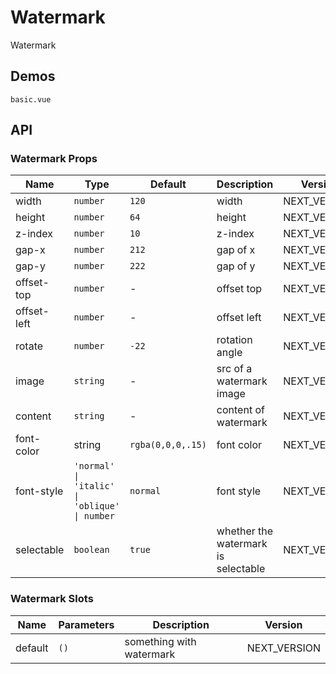 # Watermark

Watermark

## Demos

```demo
basic.vue
```

## API

### Watermark Props

| Name | Type | Default | Description | Version |
| --- | --- | --- | --- | --- |
| width | `number` | `120` | width | NEXT_VERSION |
| height | `number` | `64` | height | NEXT_VERSION |
| z-index | `number` | `10` | z-index | NEXT_VERSION |
| gap-x | `number` | `212` | gap of x | NEXT_VERSION |
| gap-y | `number` | `222` | gap of y | NEXT_VERSION |
| offset-top | `number` | - | offset top | NEXT_VERSION |
| offset-left | `number` | - | offset left | NEXT_VERSION |
| rotate | `number` | `-22` | rotation angle | NEXT_VERSION |
| image | `string` | - | src of a watermark image | NEXT_VERSION |
| content | `string` | - | content of watermark | NEXT_VERSION |
| font-color | string | `rgba(0,0,0,.15)` | font color | NEXT_VERSION |
| font-style | `'normal' \| 'italic' \| 'oblique' \| number` | `normal` | font style | NEXT_VERSION |
| selectable | `boolean` | `true` | whether the watermark is selectable | NEXT_VERSION |

### Watermark Slots

| Name    | Parameters | Description              | Version      |
| ------- | ---------- | ------------------------ | ------------ |
| default | `()`       | something with watermark | NEXT_VERSION |
